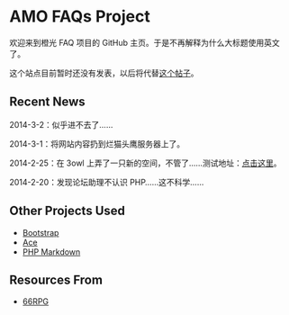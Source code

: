 ﻿AMO FAQs Project
================

欢迎来到橙光 FAQ 项目的 GitHub 主页。于是不再解释为什么大标题使用英文了。

这个站点目前暂时还没有发表，以后将代替[这个帖子](http://bbs.66rpg.com/thread-324640-1-1.html)。

Recent News
-----------

2014-3-2：似乎进不去了……

2014-3-1：将网站内容扔到烂猫头鹰服务器上了。

2014-2-25：在 3owl 上弄了一只新的空间，不管了……测试地址：[点击这里](http://faq.66avg.ga)。

2014-2-20：发现论坛助理不认识 PHP……这不科学……

Other Projects Used
-------------------

- [Bootstrap](http://www.bootcss.com)
- [Ace](http://ace.c9.io)
- [PHP Markdown](http://michelf.ca/projects/php-markdown)

Resources From
--------------

- [66RPG](http://www.66rpg.com)
